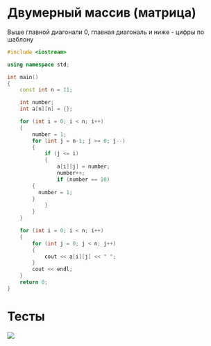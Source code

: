# Двумерный массив (матрица)

Выше главной диагонали 0, главная диагональ и ниже - цифры по шаблону

```c++
#include <iostream>

using namespace std;

int main()
{
	const int n = 11;

	int number;
	int a[n][n] = {};

	for (int i = 0; i < n; i++)
	{
		number = 1;
		for (int j = n-1; j >= 0; j--)
		{
			if (j <= i)
			{
				a[i][j] = number;
				number++;
				if (number == 10)
        {
          number = 1;
        }
			}
		}
	}

	for (int i = 0; i < n; i++)
	{
		for (int j = 0; j < n; j++)
		{
			cout << a[i][j] << " ";
		}
		cout << endl;
	}
	return 0;
}
```

# Тесты

<image src="test.png">
